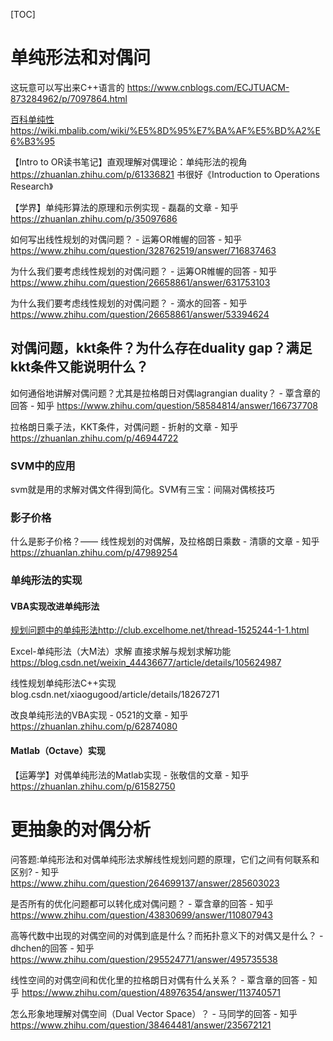 [TOC]



# 单纯形法和对偶问

这玩意可以写出来C++语言的 https://www.cnblogs.com/ECJTUACM-873284962/p/7097864.html




[百科单纯性https://wiki.mbalib.com/wiki/%E5%8D%95%E7%BA%AF%E5%BD%A2%E6%B3%95](https://wiki.mbalib.com/wiki/%E5%8D%95%E7%BA%AF%E5%BD%A2%E6%B3%95)


【Intro to OR读书笔记】直观理解对偶理论：单纯形法的视角 https://zhuanlan.zhihu.com/p/61336821  书很好《Introduction to Operations Research》


【学界】单纯形算法的原理和示例实现 \- 磊磊的文章 \- 知乎 https://zhuanlan.zhihu.com/p/35097686









如何写出线性规划的对偶问题？ \- 运筹OR帷幄的回答 - 知乎 https://www.zhihu.com/question/328762519/answer/716837463


为什么我们要考虑线性规划的对偶问题？ \- 运筹OR帷幄的回答 - 知乎 https://www.zhihu.com/question/26658861/answer/631753103

为什么我们要考虑线性规划的对偶问题？ \- 滴水的回答 \- 知乎 https://www.zhihu.com/question/26658861/answer/53394624

##  对偶问题，kkt条件？为什么存在duality gap？满足kkt条件又能说明什么？

如何通俗地讲解对偶问题？尤其是拉格朗日对偶lagrangian duality？ - 覃含章的回答 - 知乎 https://www.zhihu.com/question/58584814/answer/166737708


拉格朗日乘子法，KKT条件，对偶问题 - 折射的文章 - 知乎 https://zhuanlan.zhihu.com/p/46944722

### SVM中的应用

svm就是用的求解对偶文件得到简化。SVM有三宝：间隔对偶核技巧


### 影子价格
什么是影子价格？—— 线性规划的对偶解，及拉格朗日乘数 \- 清隳的文章 \- 知乎 https://zhuanlan.zhihu.com/p/47989254









### 单纯形法的实现

#### VBA实现改进单纯形法

[规划问题中的单纯形法http://club.excelhome.net/thread-1525244-1-1.html](http://club.excelhome.net/thread-1525244-1-1.html)

Excel-单纯形法（大M法）求解 直接求解与规划求解功能 https://blog.csdn.net/weixin_44436677/article/details/105624987


线性规划单纯形法C++实现
blog.csdn.net/xiaogugood/article/details/18267271

改良单纯形法的VBA实现 - 0521的文章 - 知乎 https://zhuanlan.zhihu.com/p/62874080



#### Matlab（Octave）实现


【运筹学】对偶单纯形法的Matlab实现 - 张敬信的文章 - 知乎 https://zhuanlan.zhihu.com/p/61582750


# 更抽象的对偶分析










问答题:单纯形法和对偶单纯形法求解线性规划问题的原理，它们之间有何联系和区别? \- 知乎 https://www.zhihu.com/question/264699137/answer/285603023






是否所有的优化问题都可以转化成对偶问题？ \- 覃含章的回答 \- 知乎 https://www.zhihu.com/question/43830699/answer/110807943


高等代数中出现的对偶空间的对偶到底是什么？而拓扑意义下的对偶又是什么？ \- dhchen的回答 - 知乎 https://www.zhihu.com/question/295524771/answer/495735538


线性空间的对偶空间和优化里的拉格朗日对偶有什么关系？ \- 覃含章的回答 \- 知乎 https://www.zhihu.com/question/48976354/answer/113740571





怎么形象地理解对偶空间（Dual Vector Space）？ - 马同学的回答 - 知乎 https://www.zhihu.com/question/38464481/answer/235672121

















































